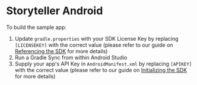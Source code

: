 # Storyteller Android

To build the sample app:
1. Update `gradle.properties` with your SDK License Key by replacing `[LICENSEKEY]` with the correct value (please refer to our guide on [Referencing the SDK](https://docs.getstoryteller.com/documents/android-sdk/Reference) for more details)
2. Run a Gradle Sync from within Android Studio
3. Supply your app's API Key in `AndroidManifest.xml` by replacing `[APIKEY]` with the correct value (please refer to our guide on [Initializing the SDK](https://docs.getstoryteller.com/documents/android-sdk/Initialize) for more details)
